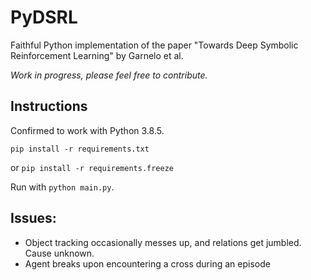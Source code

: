 # PyDSRL
Faithful Python implementation of the paper "Towards Deep Symbolic Reinforcement Learning" by Garnelo et al.

*Work in progress, please feel free to contribute.*

## Instructions
Confirmed to work with Python 3.8.5.

```
pip install -r requirements.txt
```
or
```pip install -r requirements.freeze```

Run with `python main.py`.

## Issues:
* Object tracking occasionally messes up, and relations get jumbled. Cause unknown.
* Agent breaks upon encountering a cross during an episode
